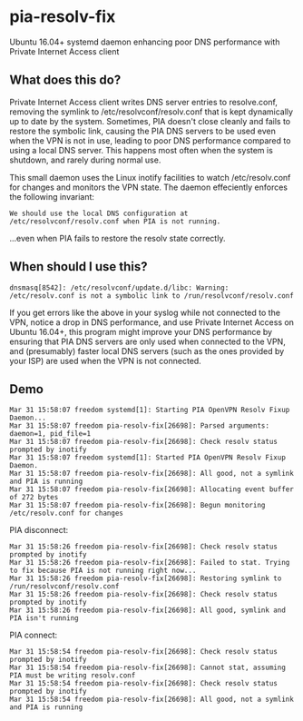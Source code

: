 # pia-resolv-fix
Ubuntu 16.04+ systemd daemon enhancing poor DNS performance with Private Internet Access client

What does this do?
------------------

Private Internet Access client writes DNS server entries to resolve.conf, removing the symlink to /etc/resolvconf/resolv.conf 
that is kept dynamically up to date by the system. Sometimes, PIA doesn't close cleanly and fails to restore the symbolic 
link, causing the PIA DNS servers to be used even when the VPN is not in use, leading to poor DNS performance compared to 
using a local DNS server. This happens most often when the system is shutdown, and rarely during normal use.

This small daemon uses the Linux inotify facilities to watch /etc/resolv.conf for changes and monitors the VPN state. The 
daemon effeciently enforces the following invariant:

```
We should use the local DNS configuration at /etc/resolvconf/resolv.conf when PIA is not running.
```

...even when PIA fails to restore the resolv state correctly. 


When should I use this?
-----------------------

```
dnsmasq[8542]: /etc/resolvconf/update.d/libc: Warning: /etc/resolv.conf is not a symbolic link to /run/resolvconf/resolv.conf
```

If you get errors like the above in your syslog while not connected to the VPN, notice a drop in DNS performance, and use 
Private Internet Access on Ubuntu 16.04+, this program might improve your DNS performance by ensuring that PIA DNS servers are 
only used when connected to the VPN, and (presumably) faster local DNS servers (such as the ones provided by your ISP) are 
used when the VPN is not connected.

Demo
----

```
Mar 31 15:58:07 freedom systemd[1]: Starting PIA OpenVPN Resolv Fixup Daemon...
Mar 31 15:58:07 freedom pia-resolv-fix[26698]: Parsed arguments: daemon=1, pid_file=1
Mar 31 15:58:07 freedom pia-resolv-fix[26698]: Check resolv status prompted by inotify
Mar 31 15:58:07 freedom systemd[1]: Started PIA OpenVPN Resolv Fixup Daemon.
Mar 31 15:58:07 freedom pia-resolv-fix[26698]: All good, not a symlink and PIA is running
Mar 31 15:58:07 freedom pia-resolv-fix[26698]: Allocating event buffer of 272 bytes
Mar 31 15:58:07 freedom pia-resolv-fix[26698]: Begun monitoring /etc/resolv.conf for changes
```
PIA disconnect:
```
Mar 31 15:58:26 freedom pia-resolv-fix[26698]: Check resolv status prompted by inotify
Mar 31 15:58:26 freedom pia-resolv-fix[26698]: Failed to stat. Trying to fix because PIA is not running right now...
Mar 31 15:58:26 freedom pia-resolv-fix[26698]: Restoring symlink to /run/resolvconf/resolv.conf
Mar 31 15:58:26 freedom pia-resolv-fix[26698]: Check resolv status prompted by inotify
Mar 31 15:58:26 freedom pia-resolv-fix[26698]: All good, symlink and PIA isn't running
```
PIA connect:
```
Mar 31 15:58:54 freedom pia-resolv-fix[26698]: Check resolv status prompted by inotify
Mar 31 15:58:54 freedom pia-resolv-fix[26698]: Cannot stat, assuming PIA must be writing resolv.conf
Mar 31 15:58:54 freedom pia-resolv-fix[26698]: Check resolv status prompted by inotify
Mar 31 15:58:54 freedom pia-resolv-fix[26698]: All good, not a symlink and PIA is running
```

